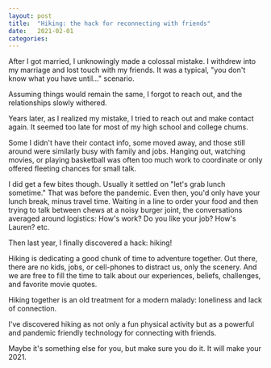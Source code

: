 ```yaml
---
layout: post
title:  "Hiking: the hack for reconnecting with friends"
date:   2021-02-01 
categories: 
---
```

After I got married, I unknowingly made a colossal mistake. I withdrew into my marriage and lost touch with my friends. It was a typical, "you don't know what you have until…" scenario. 

Assuming things would remain the same, I forgot to reach out, and the relationships slowly withered.

Years later, as I realized my mistake, I tried to reach out and make contact again. It seemed too late for most of my high school and college chums. 

Some I didn't have their contact info, some moved away, and those still around were similarly busy with family and jobs. Hanging out, watching movies, or playing basketball was often too much work to coordinate or only offered fleeting chances for small talk.

I did get a few bites though. Usually it settled on "let's grab lunch sometime." That was before the pandemic. Even then, you'd only have your lunch break, minus travel time. Waiting in a line to order your food and then trying to talk between chews at a noisy burger joint, the conversations averaged around logistics: How's work? Do you like your job? How's Lauren? etc. 

Then last year, I finally discovered a hack: hiking!

Hiking is dedicating a good chunk of time to adventure together. Out there, there are no kids, jobs, or cell-phones to distract us, only the scenery. And we are free to fill the time to talk about our experiences, beliefs, challenges, and favorite movie quotes. 

Hiking together is an old treatment for a modern malady: loneliness and lack of connection. 

I've discovered hiking as not only a fun physical activity but as a powerful and pandemic friendly technology for connecting with friends. 

Maybe it's something else for you, but make sure you do it. It will make your 2021.
